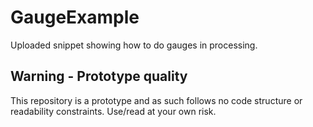 GaugeExample
============

Uploaded snippet showing how to do gauges in processing.




Warning - Prototype quality
------------------------------

This repository is a prototype and as such follows no code structure or readability constraints. Use/read at your own risk.

